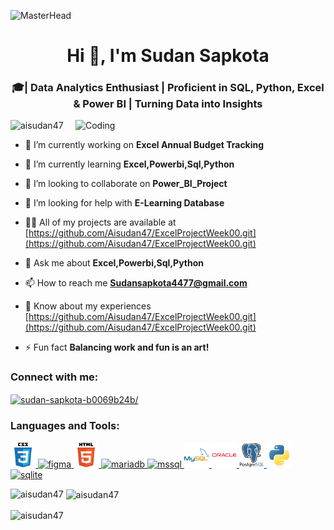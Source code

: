 ![MasterHead](https://www.ccu.edu/_files/images/cags/programs/data-analytics-degree.jpg)
<h1 align="center">Hi 👋, I'm Sudan Sapkota</h1>
<h3 align="center">🎓| Data Analytics Enthusiast | Proficient in SQL, Python, Excel & Power BI | Turning Data into Insights</h3>
<img align="right" alt="Coding" width="400" src="https://i.pinimg.com/originals/91/16/8b/91168b4873f6659b3e9fdfe4b89cd864.gif">
<p align="left"> <img src="https://komarev.com/ghpvc/?username=aisudan47&label=Profile%20views&color=0e75b6&style=flat" alt="aisudan47" /> </p>

- 🔭 I’m currently working on **Excel Annual Budget Tracking**

- 🌱 I’m currently learning **Excel,Powerbi,Sql,Python**

- 👯 I’m looking to collaborate on **Power_BI_Project**

- 🤝 I’m looking for help with **E-Learning Database**

- 👨‍💻 All of my projects are available at [https://github.com/Aisudan47/ExcelProjectWeek00.git](https://github.com/Aisudan47/ExcelProjectWeek00.git)

- 💬 Ask me about **Excel,Powerbi,Sql,Python**

- 📫 How to reach me **Sudansapkota4477@gmail.com**

- 📄 Know about my experiences [https://github.com/Aisudan47/ExcelProjectWeek00.git](https://github.com/Aisudan47/ExcelProjectWeek00.git)

- ⚡ Fun fact **Balancing work and fun is an art!**

<h3 align="left">Connect with me:</h3>
<p align="left">
<a href="https://linkedin.com/in/sudan-sapkota-b0069b24b/" target="blank"><img align="center" src="https://raw.githubusercontent.com/rahuldkjain/github-profile-readme-generator/master/src/images/icons/Social/linked-in-alt.svg" alt="sudan-sapkota-b0069b24b/" height="30" width="40" /></a>
</p>

<h3 align="left">Languages and Tools:</h3>
<p align="left"> <a href="https://www.w3schools.com/css/" target="_blank" rel="noreferrer"> <img src="https://raw.githubusercontent.com/devicons/devicon/master/icons/css3/css3-original-wordmark.svg" alt="css3" width="40" height="40"/> </a> <a href="https://www.figma.com/" target="_blank" rel="noreferrer"> <img src="https://www.vectorlogo.zone/logos/figma/figma-icon.svg" alt="figma" width="40" height="40"/> </a> <a href="https://www.w3.org/html/" target="_blank" rel="noreferrer"> <img src="https://raw.githubusercontent.com/devicons/devicon/master/icons/html5/html5-original-wordmark.svg" alt="html5" width="40" height="40"/> </a> <a href="https://mariadb.org/" target="_blank" rel="noreferrer"> <img src="https://www.vectorlogo.zone/logos/mariadb/mariadb-icon.svg" alt="mariadb" width="40" height="40"/> </a> <a href="https://www.microsoft.com/en-us/sql-server" target="_blank" rel="noreferrer"> <img src="https://www.svgrepo.com/show/303229/microsoft-sql-server-logo.svg" alt="mssql" width="40" height="40"/> </a> <a href="https://www.mysql.com/" target="_blank" rel="noreferrer"> <img src="https://raw.githubusercontent.com/devicons/devicon/master/icons/mysql/mysql-original-wordmark.svg" alt="mysql" width="40" height="40"/> </a> <a href="https://www.oracle.com/" target="_blank" rel="noreferrer"> <img src="https://raw.githubusercontent.com/devicons/devicon/master/icons/oracle/oracle-original.svg" alt="oracle" width="40" height="40"/> </a> <a href="https://www.postgresql.org" target="_blank" rel="noreferrer"> <img src="https://raw.githubusercontent.com/devicons/devicon/master/icons/postgresql/postgresql-original-wordmark.svg" alt="postgresql" width="40" height="40"/> </a> <a href="https://www.python.org" target="_blank" rel="noreferrer"> <img src="https://raw.githubusercontent.com/devicons/devicon/master/icons/python/python-original.svg" alt="python" width="40" height="40"/> </a> <a href="https://www.sqlite.org/" target="_blank" rel="noreferrer"> <img src="https://www.vectorlogo.zone/logos/sqlite/sqlite-icon.svg" alt="sqlite" width="40" height="40"/> </a> </p>

<p><img align="left" src="https://github-readme-stats.vercel.app/api/top-langs?username=aisudan47&show_icons=true&locale=en&layout=compact" alt="aisudan47" /></p>

<p>&nbsp;<img align="center" src="https://github-readme-stats.vercel.app/api?username=aisudan47&show_icons=true&locale=en" alt="aisudan47" /></p>

<p><img align="center" src="https://github-readme-streak-stats.herokuapp.com/?user=aisudan47&" alt="aisudan47" /></p>
